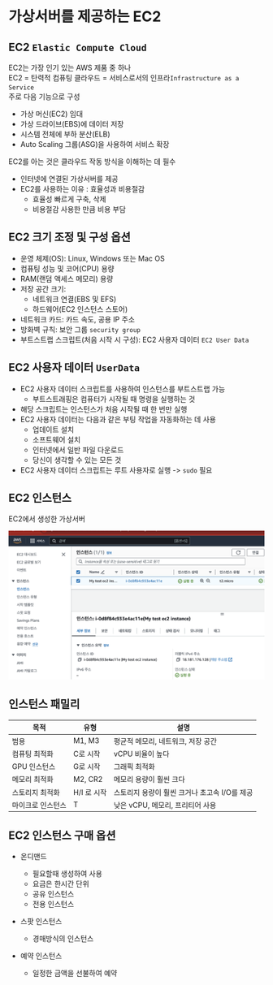 # 가상서버를 제공하는 EC2

## EC2 `Elastic Compute Cloud`

EC2는 가장 인기 있는 AWS 제품 중 하나<br>
EC2 = 탄력적 컴퓨팅 클라우드 = 서비스로서의 인프라`Infrastructure as a Service`<br>
주로 다음 기능으로 구성
  - 가상 머신(EC2) 임대
  - 가상 드라이브(EBS)에 데이터 저장
  - 시스템 전체에 부하 분산(ELB)
  - Auto Scaling 그룹(ASG)을 사용하여 서비스 확장

EC2를 아는 것은 클라우드 작동 방식을 이해하는 데 필수

- 인터넷에 연결된 가상서버를 제공
- EC2를 사용하는 이유 : 효율성과 비용절감
    - 효율성 빠르게 구축, 삭제
    - 비용절감 사용한 만큼 비용 부담

## EC2 크기 조정 및 구성 옵션
- 운영 체제(OS): Linux, Windows 또는 Mac OS 
- 컴퓨팅 성능 및 코어(CPU) 용량
- RAM(랜덤 액세스 메모리) 용량
- 저장 공간 크기:
  - 네트워크 연결(EBS 및 EFS) 
  - 하드웨어(EC2 인스턴스 스토어)
- 네트워크 카드: 카드 속도, 공용 IP 주소
- 방화벽 규칙: 보안 그룹 `security group`
- 부트스트랩 스크립트(처음 시작 시 구성): EC2 사용자 데이터 `EC2 User Data`

## EC2 사용자 데이터 `UserData`
- EC2 사용자 데이터 스크립트를 사용하여 인스턴스를 부트스트랩 가능
  - 부트스트래핑은 컴퓨터가 시작될 때 명령을 실행하는 것
- 해당 스크립트는 인스턴스가 처음 시작될 때 한 번만 실행
- EC2 사용자 데이터는 다음과 같은 부팅 작업을 자동화하는 데 사용 
  - 업데이트 설치
  - 소프트웨어 설치
  - 인터넷에서 일반 파일 다운로드
  - 당신이 생각할 수 있는 모든 것
- EC2 사용자 데이터 스크립트는 루트 사용자로 실행 -> `sudo` 필요

## EC2 인스턴스 
EC2에서 생성한 가상서버

[![ec2생성 video](../../images/AWS/AWS_EC2.png)](https://youtu.be/h0n3-sdWPBI) 

## 인스턴스 패밀리

| 목적 | 유형 | 설명 |
| -- | -- | -- |
| 범용 |M1, M3 | 평균적 메모리, 네트워크, 저장 공간|
| 컴퓨팅 최적화| C로 시작 | vCPU 비율이 높다 |
| GPU 인스턴스| G로 시작 | 그래픽 최적화 |
| 메모리 최적화 | M2, CR2 | 메모리 용량이 훨씬 크다|
| 스토리지 최적화 | H/I 로 시작 | 스토리지 용량이 훨씬 크거나 초고속 I/O를 제공|
| 마이크로 인스턴스 | T | 낮은 vCPU, 메모리, 프리티어 사용|

## EC2 인스턴스 구매 옵션

 - 온디맨드
    - 필요할때 생성하여 사용
    - 요금은 한시간 단위
    - 공유 인스턴스
    - 전용 인스턴스

- 스팟 인스턴스
    - 경매방식의 인스턴스

- 예약 인스턴스
    - 일정한 금액을 선불하여 예약